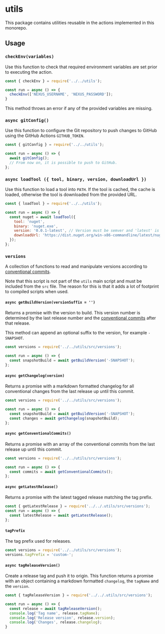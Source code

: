# utils

This package contains utilities reusable in the actions implemented in this monorepo.

## Usage

### `checkEnv(variables)`

Use this function to check that required environment variables are set prior to executing the action.

```javascript
const { checkEnv } = require('../../utils');

const run = async () => {
  checkEnv(['NEXUS_USERNAME', 'NEXUS_PASSWORD']);
}
```
This method throws an error if any of the provided variables are missing.

### `async gitConfig()`

Use this function to configure the Git repository to push changes to GitHub using the GitHub Actions `GITHUB_TOKEN`.

```javascript
const { gitConfig } = require('../../utils');

const run = async () => {
  await gitConfig();
  // From now on, it is possible to push to GitHub.
};
```

### `async loadTool ({ tool, binary, version, downloadUrl })`

Use this function to load a tool into `PATH`. If the tool is cached, the cache is loaded, otherwise the tool is
downloaded from the provided URL.

```javascript
const { loadTool } = require('../../utils');

const run = async () => {
  const nuget = await loadTool({
    tool: 'nuget',
    binary: 'nuget.exe',
    version: '0.0.1-latest', // Version must be semver and 'latest' is not.
    downloadUrl: 'https://dist.nuget.org/win-x86-commandline/latest/nuget.exe',
  });
};
```

### `versions`

A collection of functions to read and manipulate versions according to
[conventional commits](https://conventionalcommits.org).

Note that this script is not part of the `utils` main script and must be included from the `src` file. The reason for
this is that it adds a lot of footprint to compiled scripts when used.

#### `async getBuildVersion(versionSuffix = '')`

Returns a promise with the version to build. This version number is determined by the last release number and the
[conventional commits](https://conventionalcommits.org) after that release.

This method can append an optional suffix to the version, for example `-SNAPSHOT`.

```javascript
const versions = require('../../utils/src/versions');

const run = async () => {
  const snapshotBuild = await getBuildVersion('-SNAPSHOT');
};
```

#### `async getChangelog(version)`

Returns a promise with a markdown formatted changelog for all conventional changes from the last release up until this
commit.

```javascript
const versions = require('../../utils/src/versions');

const run = async () => {
  const snapshotBuild = await getBuildVersion('-SNAPSHOT');
  const changes = await getChangelog(snapshotBuild);
};
```

#### `async getConventionalCommits()`

Returns a promise with an array of the conventional commits from the last release up until this commit.

```javascript
const versions = require('../../utils/src/versions');

const run = async () => {
  const commits = await getConventionalCommits();
};
```

#### `async getLatestRelease()`

Returns a promise with the latest tagged release matching the tag prefix.

```javascript
const { getLatestRelease } = require('../../.utils/src/versions');
const run = async () => {
  const latestRelease = await getLatestRelease();
};
```

#### `tagPrefix`

The tag prefix used for releases.

```javascript
const versions = require('../../utils/src/versions');
versions.tagPrefix = 'custom-';
```

#### `async tagReleaseVersion()`

Create a release tag and push it to origin. This function returns a promise with an object containing a markdown
formatted `changelog`, the `tagName` and the `version`.

```javascript
const { tagReleaseVersion } = require('../../.utils/src/versions');

const run = async () => {
  const release = await tagReleaseVersion();
  console.log('Tag name', release.tagName);
  console.log('Release version', release.version);
  console.log('Changes', release.changelog);
}
```
